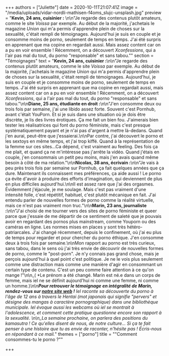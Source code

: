 +++
authors = ["Juliette"]
date = 2020-10-11T21:07:41Z
image = "/media/uploads/vidar-nordli-mathisen-f4oms_slujc-unsplash.jpg"
preview = "**Kevin, 24 ans, cuisinier :** \n\n\"Je regarde des contenus plutôt amateurs, comme le site _Voissa_ par exemple. Au début de la majorité, j'achetais le magazine _Union_ qui m'a permis d'apprendre plein de choses sur la sexualité, c'était rempli de témoignages. Aujourd'hui je suis en couple et je consomme moins de porno, seulement de temps en temps. J'ai été surpris en apprenant que ma copine en regardait aussi. Mais assez content car on a pu en voir ensemble ! Récemment, on a découvert _Xconfessions_, qui a l'air pas mal du tout, du porno \"responsable\" et sans tabou.\""
section = "Témoignages"
text = "**Kevin, 24 ans, cuisinier :**\n\n\"Je regarde des contenus plutôt amateurs, comme le site _Voissa_ par exemple. Au début de la majorité, j'achetais le magazine _Union_ qui m'a permis d'apprendre plein de choses sur la sexualité, c'était rempli de témoignages. Aujourd'hui, je suis en couple et je consomme moins de porno, seulement de temps en temps. J'ai été surpris en apprenant que ma copine en regardait aussi, mais assez content car on a pu en voir ensemble ! Récemment, on a découvert _Xconfessions_, qui a l'air pas mal du tout, du porno \"responsable\" et sans tabou.\"\n\n**Diane, 25 ans, étudiante en droit :**\n\n\"J'en consomme deux ou trois fois par semaine, j'ai une libido assez forte. Souvent c'est Pornhub, avant c'était YouPorn. Et si je suis dans une situation où je dois être discrète, je lis des livres érotiques. Ça me fait un bien fou. J'aimerais bien tester les réalisatrices qui font du porno féministe, mais c'est presque systématiquement payant et je n'ai pas d'argent à mettre là-dedans. Quand j'en aurai, peut-être que j'essaierai.\n\nPar contre, j'ai découvert le porno et les sextoys en même temps, et j'ai trop kiffé. Quand à la représentation de la femme sur ces sites...Ca dépend, c'est vraiment au feeling. Des fois ça me plait, et quand ça ne m'intéresse pas j'arrête la vidéo. Quand j'étais en couple, j'en consommais un petit peu moins, mais j'en avais quand même besoin à côté de ma relation.\"\n\n**Nicolas, 38 ans, écrivain :**\n\n\"Je vais à peu près trois fois par semaine sur Pornhub, ça fait quelques années que ça dure. Maintenant ils connaissent mes préférences, ça aide aussi ! Le porno ça évite d'avoir à produire des efforts d'imagination, qui deviennent de plus en plus difficiles aujourd'hui.\n\nIl est assez rare que j'ai des orgasmes. Évidemment j'éjacule, je me soulage. Mais c'est pas vraiment d'une intensité folle, c'est répétitif, habituel, c'est plutôt mécanique en fait. J'ai entendu parler de nouvelles formes de porno comme la réalité virtuelle, mais ce n'est pas vraiment mon truc.\"\n\n**Marin, 23 ans, journaliste :**\n\n\"J'ai choisi de me tourner vers des sites de porno féministe et queer parce que j'essaie de me départir de ce sentiment de saleté que je pouvais avoir en regardant des pornos plus mainstream, comme Youporn ou des caméras en ligne. Les normes mises en places y sont très hétéro-patriarcales. J'ai changé récemment, depuis le confinement, où j'ai eu plus de temps pour regarder et pour chercher du porno éthique. J'en consomme deux à trois fois par semaine.\n\nMon rapport au porno est très curieux, sans tabou, dans le sens où j'ai très envie de découvrir de nouvelles formes de porno, comme le \"post-porn\". Je n'y connais pas grand chose, mais je perçois aujourd'hui à quel point c'est politique. Je ne le vois plus seulement comme une distraction mais comme une manière d'agir en consommant un certain type de contenu. C'est un peu comme faire attention à ce qu'on mange !\"\n\n_( *Le prénom a été changé. Marin est né.e dans un corps de femme, mais iel ne se définit aujourd'hui ni comme une femme, ni comme un homme.)_\n\n**Pour retrouver le témoignage en intégralité de Marin, rendez-vous sur [notre site web](https://lepointq.surge.sh/en-plus/consommer-du-porno-je-percois-desormais-a-quel-point-c-est-politique) !** Iel raconte sa découverte du porno à l'âge de 12 ans à travers le Hentai (mot japonais qui signifie \"pervers\" et désigne des mangas à caractère pornographique) dans une bibliothèque municipale. Iel évoque aussi les webcams où iel se montrait à l'adolescence, et comment cette pratique questionne encore son rapport à la sexualité. \n\n_La semaine prochaine, on parlera des positions du kamasutra ! Ce qu'elles disent de nous, de notre culture... Si ça te fait penser à une histoire que tu as envie de raconter, n'hésite pas ! Écris-nous en répondant à ce mail._"
themes = ["porno"]
title = "\"Comment consommes-tu le porno ?\""

+++

